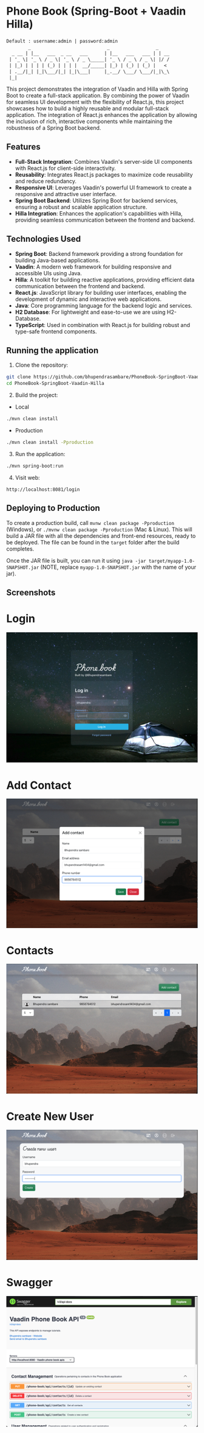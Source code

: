 # Phone Book (Spring-Boot + Vaadin Hilla)
```text
Default : username:admin | password:admin
        _                            _                 _    
  _ __ | |__   ___  _ __   ___      | |__   ___   ___ | | __
 | '_ \| '_ \ / _ \| '_ \ / _ \_____| '_ \ / _ \ / _ \| |/ /
 | |_) | | | | (_) | | | |  __/_____| |_) | (_) | (_) |   < 
 | .__/|_| |_|\___/|_| |_|\___|     |_.__/ \___/ \___/|_|\_\
 |_|   
```

This project demonstrates the integration of Vaadin and Hilla with Spring Boot to create a full-stack application. By combining the power of Vaadin for seamless UI development with the flexibility of React.js, this project showcases how to build a highly reusable and modular full-stack application. The integration of React.js enhances the application by allowing the inclusion of rich, interactive components while maintaining the robustness of a Spring Boot backend.

## Features

- **Full-Stack Integration**: Combines Vaadin's server-side UI components with React.js for client-side interactivity.
- **Reusability**: Integrates React.js packages to maximize code reusability and reduce redundancy.
- **Responsive UI**: Leverages Vaadin's powerful UI framework to create a responsive and attractive user interface.
- **Spring Boot Backend**: Utilizes Spring Boot for backend services, ensuring a robust and scalable application structure.
- **Hilla Integration**: Enhances the application's capabilities with Hilla, providing seamless communication between the frontend and backend.

## Technologies Used

- **Spring Boot**: Backend framework providing a strong foundation for building Java-based applications.
- **Vaadin**: A modern web framework for building responsive and accessible UIs using Java.
- **Hilla**: A toolkit for building reactive applications, providing efficient data communication between the frontend and backend.
- **React.js**: JavaScript library for building user interfaces, enabling the development of dynamic and interactive web applications.
- **Java**: Core programming language for the backend logic and services.
- **H2 Database**: For lightweight and ease-to-use we are using H2-Database.
- **TypeScript**: Used in combination with React.js for building robust and type-safe frontend components.

## Running the application

1. Clone the repository:
```bash
git clone https://github.com/bhupendrasambare/PhoneBook-SpringBoot-Vaadin-Hilla.git
cd PhoneBook-SpringBoot-Vaadin-Hilla
```
2. Build the project:
- Local
```bash
./mvn clean install
```
- Production
```bash
./mvn clean install -Pproduction
```

3. Run the application:
```bash
./mvn spring-boot:run
```
4. Visit web:
```url
http://localhost:8081/login
```

## Deploying to Production

To create a production build, call `mvnw clean package -Pproduction` (Windows),
or `./mvnw clean package -Pproduction` (Mac & Linux).
This will build a JAR file with all the dependencies and front-end resources,
ready to be deployed. The file can be found in the `target` folder after the build completes.

Once the JAR file is built, you can run it using
`java -jar target/myapp-1.0-SNAPSHOT.jar` (NOTE, replace
`myapp-1.0-SNAPSHOT.jar` with the name of your jar).

## Screenshots
# Login
![Login](./images/login.png)
# Add Contact
![Add Contacts](./images/add-contact.png)
# Contacts
![Contacts](./images/contacts.png)
# Create New User
![Create User](./images/create-user.png)
# Swagger
![Swagger](./images/swagger.png)